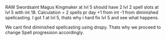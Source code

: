 RAW Swordsaint Magus Kingmaker at lvl 5 should have  2 lvl 2 spell slots at lvl 5 with int 18. Calculation = 2 spells pr day +1 from int -1 from diminished spellcasting. I got 1 at lvl 5, thats why i hard fix lvl 5 and see what happens.

We cant find diminished spellcasting using dnspy. Thats why we proceed to change Spell progression accordingly. 

